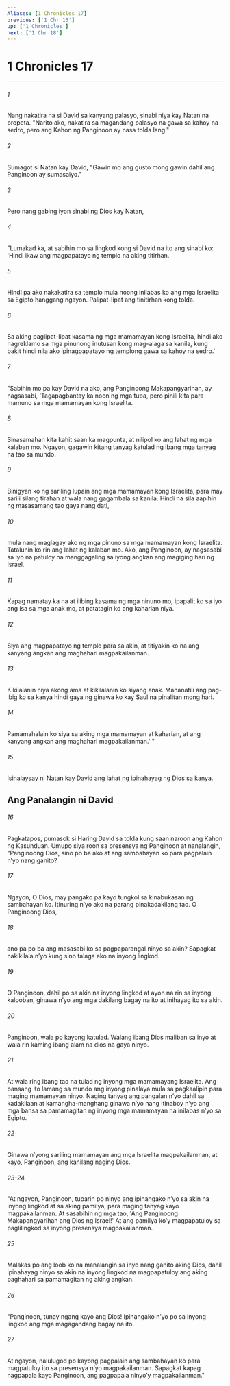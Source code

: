 ```yaml
---
Aliases: [1 Chronicles 17]
previous: ['1 Chr 16']
up: ['1 Chronicles']
next: ['1 Chr 18']
---
```

# 1 Chronicles 17

***

###### 1
Nang nakatira na si David sa kanyang palasyo, sinabi niya kay Natan na propeta. "Narito ako, nakatira sa magandang palasyo na gawa sa kahoy na sedro, pero ang Kahon ng Panginoon ay nasa tolda lang." 

###### 2
Sumagot si Natan kay David, "Gawin mo ang gusto mong gawin dahil ang Panginoon ay sumasaiyo." 

###### 3
Pero nang gabing iyon sinabi ng Dios kay Natan, 

###### 4
"Lumakad ka, at sabihin mo sa lingkod kong si David na ito ang sinabi ko: 'Hindi ikaw ang magpapatayo ng templo na aking titirhan. 

###### 5
Hindi pa ako nakakatira sa templo mula noong inilabas ko ang mga Israelita sa Egipto hanggang ngayon. Palipat-lipat ang tinitirhan kong tolda. 

###### 6
Sa aking paglipat-lipat kasama ng mga mamamayan kong Israelita, hindi ako nagreklamo sa mga pinunong inutusan kong mag-alaga sa kanila, kung bakit hindi nila ako ipinagpapatayo ng templong gawa sa kahoy na sedro.' 

###### 7
"Sabihin mo pa kay David na ako, ang Panginoong Makapangyarihan, ay nagsasabi, 'Tagapagbantay ka noon ng mga tupa, pero pinili kita para mamuno sa mga mamamayan kong Israelita. 

###### 8
Sinasamahan kita kahit saan ka magpunta, at nilipol ko ang lahat ng mga kalaban mo. Ngayon, gagawin kitang tanyag katulad ng ibang mga tanyag na tao sa mundo. 

###### 9
Binigyan ko ng sariling lupain ang mga mamamayan kong Israelita, para may sarili silang tirahan at wala nang gagambala sa kanila. Hindi na sila aapihin ng masasamang tao gaya nang dati, 

###### 10
mula nang maglagay ako ng mga pinuno sa mga mamamayan kong Israelita. Tatalunin ko rin ang lahat ng kalaban mo. Ako, ang Panginoon, ay nagsasabi sa iyo na patuloy na manggagaling sa iyong angkan ang magiging hari ng Israel. 

###### 11
Kapag namatay ka na at ilibing kasama ng mga ninuno mo, ipapalit ko sa iyo ang isa sa mga anak mo, at patatagin ko ang kaharian niya. 

###### 12
Siya ang magpapatayo ng templo para sa akin, at titiyakin ko na ang kanyang angkan ang maghahari magpakailanman. 

###### 13
Kikilalanin niya akong ama at kikilalanin ko siyang anak. Mananatili ang pag-ibig ko sa kanya hindi gaya ng ginawa ko kay Saul na pinalitan mong hari. 

###### 14
Pamamahalain ko siya sa aking mga mamamayan at kaharian, at ang kanyang angkan ang maghahari magpakailanman.' " 

###### 15
Isinalaysay ni Natan kay David ang lahat ng ipinahayag ng Dios sa kanya.

## Ang Panalangin ni David 

###### 16
Pagkatapos, pumasok si Haring David sa tolda kung saan naroon ang Kahon ng Kasunduan. Umupo siya roon sa presensya ng Panginoon at nanalangin, "Panginoong Dios, sino po ba ako at ang sambahayan ko para pagpalain nʼyo nang ganito? 

###### 17
Ngayon, O Dios, may pangako pa kayo tungkol sa kinabukasan ng sambahayan ko. Itinuring nʼyo ako na parang pinakadakilang tao. O Panginoong Dios, 

###### 18
ano pa po ba ang masasabi ko sa pagpaparangal ninyo sa akin? Sapagkat nakikilala nʼyo kung sino talaga ako na inyong lingkod. 

###### 19
O Panginoon, dahil po sa akin na inyong lingkod at ayon na rin sa inyong kalooban, ginawa nʼyo ang mga dakilang bagay na ito at inihayag ito sa akin. 

###### 20
Panginoon, wala po kayong katulad. Walang ibang Dios maliban sa inyo at wala rin kaming ibang alam na dios na gaya ninyo. 

###### 21
At wala ring ibang tao na tulad ng inyong mga mamamayang Israelita. Ang bansang ito lamang sa mundo ang inyong pinalaya mula sa pagkaalipin para maging mamamayan ninyo. Naging tanyag ang pangalan nʼyo dahil sa kadakilaan at kamangha-manghang ginawa nʼyo nang itinaboy nʼyo ang mga bansa sa pamamagitan ng inyong mga mamamayan na inilabas nʼyo sa Egipto. 

###### 22
Ginawa nʼyong sariling mamamayan ang mga Israelita magpakailanman, at kayo, Panginoon, ang kanilang naging Dios.

###### 23-24
"At ngayon, Panginoon, tuparin po ninyo ang ipinangako nʼyo sa akin na inyong lingkod at sa aking pamilya, para maging tanyag kayo magpakailanman. At sasabihin ng mga tao, 'Ang Panginoong Makapangyarihan ang Dios ng Israel!' At ang pamilya koʼy magpapatuloy sa paglilingkod sa inyong presensya magpakailanman. 

###### 25
Malakas po ang loob ko na manalangin sa inyo nang ganito aking Dios, dahil ipinahayag ninyo sa akin na inyong lingkod na magpapatuloy ang aking paghahari sa pamamagitan ng aking angkan. 

###### 26
"Panginoon, tunay ngang kayo ang Dios! Ipinangako nʼyo po sa inyong lingkod ang mga magagandang bagay na ito. 

###### 27
At ngayon, nalulugod po kayong pagpalain ang sambahayan ko para magpatuloy ito sa presensya nʼyo magpakailanman. Sapagkat kapag nagpapala kayo Panginoon, ang pagpapala ninyoʼy magpakailanman."
